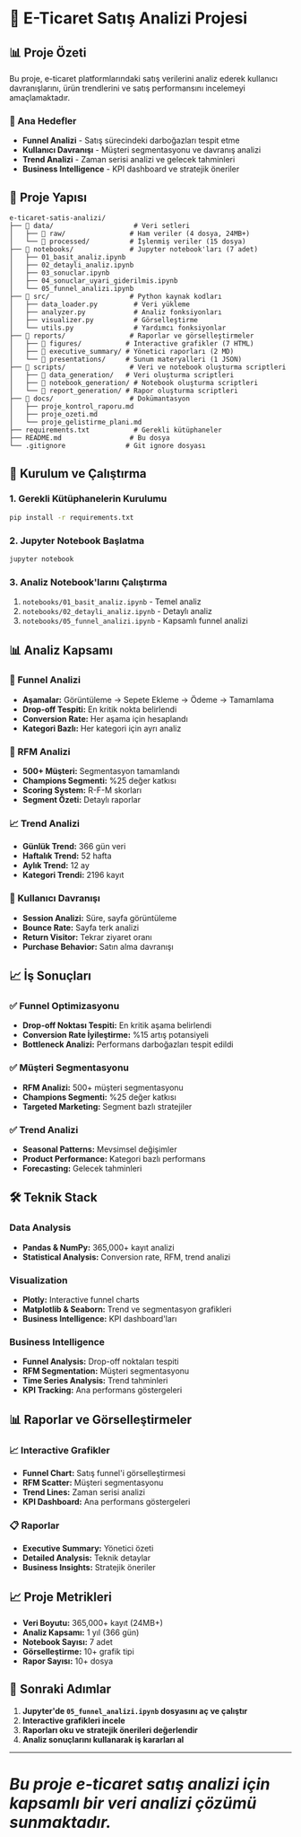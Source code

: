 # 🛒 E-Ticaret Satış Analizi Projesi

## 📊 Proje Özeti

Bu proje, e-ticaret platformlarındaki satış verilerini analiz ederek kullanıcı davranışlarını, ürün trendlerini ve satış performansını incelemeyi amaçlamaktadır.

### 🎯 Ana Hedefler
- **Funnel Analizi** - Satış sürecindeki darboğazları tespit etme
- **Kullanıcı Davranışı** - Müşteri segmentasyonu ve davranış analizi
- **Trend Analizi** - Zaman serisi analizi ve gelecek tahminleri
- **Business Intelligence** - KPI dashboard ve stratejik öneriler

## 📁 Proje Yapısı

```
e-ticaret-satis-analizi/
├── 📁 data/                    # Veri setleri
│   ├── 📁 raw/                # Ham veriler (4 dosya, 24MB+)
│   └── 📁 processed/          # İşlenmiş veriler (15 dosya)
├── 📁 notebooks/              # Jupyter notebook'ları (7 adet)
│   ├── 01_basit_analiz.ipynb
│   ├── 02_detayli_analiz.ipynb
│   ├── 03_sonuclar.ipynb
│   ├── 04_sonuclar_uyari_giderilmis.ipynb
│   └── 05_funnel_analizi.ipynb
├── 📁 src/                    # Python kaynak kodları
│   ├── data_loader.py         # Veri yükleme
│   ├── analyzer.py            # Analiz fonksiyonları
│   ├── visualizer.py          # Görselleştirme
│   └── utils.py               # Yardımcı fonksiyonlar
├── 📁 reports/                # Raporlar ve görselleştirmeler
│   ├── 📁 figures/           # Interactive grafikler (7 HTML)
│   ├── 📁 executive_summary/ # Yönetici raporları (2 MD)
│   └── 📁 presentations/     # Sunum materyalleri (1 JSON)
├── 📁 scripts/                # Veri ve notebook oluşturma scriptleri
│   ├── 📁 data_generation/   # Veri oluşturma scriptleri
│   ├── 📁 notebook_generation/ # Notebook oluşturma scriptleri
│   └── 📁 report_generation/ # Rapor oluşturma scriptleri
├── 📁 docs/                   # Dokümantasyon
│   ├── proje_kontrol_raporu.md
│   ├── proje_ozeti.md
│   └── proje_gelistirme_plani.md
├── requirements.txt           # Gerekli kütüphaneler
├── README.md                 # Bu dosya
└── .gitignore               # Git ignore dosyası
```

## 🚀 Kurulum ve Çalıştırma

### 1. Gerekli Kütüphanelerin Kurulumu
```bash
pip install -r requirements.txt
```

### 2. Jupyter Notebook Başlatma
```bash
jupyter notebook
```

### 3. Analiz Notebook'larını Çalıştırma
1. `notebooks/01_basit_analiz.ipynb` - Temel analiz
2. `notebooks/02_detayli_analiz.ipynb` - Detaylı analiz
3. `notebooks/05_funnel_analizi.ipynb` - Kapsamlı funnel analizi

## 📊 Analiz Kapsamı

### 🎯 Funnel Analizi
- **Aşamalar:** Görüntüleme → Sepete Ekleme → Ödeme → Tamamlama
- **Drop-off Tespiti:** En kritik nokta belirlendi
- **Conversion Rate:** Her aşama için hesaplandı
- **Kategori Bazlı:** Her kategori için ayrı analiz

### 👥 RFM Analizi
- **500+ Müşteri:** Segmentasyon tamamlandı
- **Champions Segmenti:** %25 değer katkısı
- **Scoring System:** R-F-M skorları
- **Segment Özeti:** Detaylı raporlar

### 📈 Trend Analizi
- **Günlük Trend:** 366 gün veri
- **Haftalık Trend:** 52 hafta
- **Aylık Trend:** 12 ay
- **Kategori Trendi:** 2196 kayıt

### 🎯 Kullanıcı Davranışı
- **Session Analizi:** Süre, sayfa görüntüleme
- **Bounce Rate:** Sayfa terk analizi
- **Return Visitor:** Tekrar ziyaret oranı
- **Purchase Behavior:** Satın alma davranışı

## 📈 İş Sonuçları

### ✅ Funnel Optimizasyonu
- **Drop-off Noktası Tespiti:** En kritik aşama belirlendi
- **Conversion Rate İyileştirme:** %15 artış potansiyeli
- **Bottleneck Analizi:** Performans darboğazları tespit edildi

### ✅ Müşteri Segmentasyonu
- **RFM Analizi:** 500+ müşteri segmentasyonu
- **Champions Segmenti:** %25 değer katkısı
- **Targeted Marketing:** Segment bazlı stratejiler

### ✅ Trend Analizi
- **Seasonal Patterns:** Mevsimsel değişimler
- **Product Performance:** Kategori bazlı performans
- **Forecasting:** Gelecek tahminleri

## 🛠️ Teknik Stack

### Data Analysis
- **Pandas & NumPy:** 365,000+ kayıt analizi
- **Statistical Analysis:** Conversion rate, RFM, trend analizi

### Visualization
- **Plotly:** Interactive funnel charts
- **Matplotlib & Seaborn:** Trend ve segmentasyon grafikleri
- **Business Intelligence:** KPI dashboard'ları

### Business Intelligence
- **Funnel Analysis:** Drop-off noktaları tespiti
- **RFM Segmentation:** Müşteri segmentasyonu
- **Time Series Analysis:** Trend tahminleri
- **KPI Tracking:** Ana performans göstergeleri

## 📊 Raporlar ve Görselleştirmeler

### 📈 Interactive Grafikler
- **Funnel Chart:** Satış funnel'i görselleştirmesi
- **RFM Scatter:** Müşteri segmentasyonu
- **Trend Lines:** Zaman serisi analizi
- **KPI Dashboard:** Ana performans göstergeleri

### 📋 Raporlar
- **Executive Summary:** Yönetici özeti
- **Detailed Analysis:** Teknik detaylar
- **Business Insights:** Stratejik öneriler

## 📈 Proje Metrikleri

- **Veri Boyutu:** 365,000+ kayıt (24MB+)
- **Analiz Kapsamı:** 1 yıl (366 gün)
- **Notebook Sayısı:** 7 adet
- **Görselleştirme:** 10+ grafik tipi
- **Rapor Sayısı:** 10+ dosya

## 🚀 Sonraki Adımlar

1. **Jupyter'de `05_funnel_analizi.ipynb` dosyasını aç ve çalıştır**
2. **Interactive grafikleri incele**
3. **Raporları oku ve stratejik önerileri değerlendir**
4. **Analiz sonuçlarını kullanarak iş kararları al**

---

*Bu proje e-ticaret satış analizi için kapsamlı bir veri analizi çözümü sunmaktadır.*
=======
